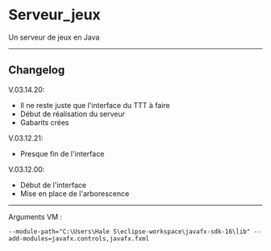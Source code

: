 # Serveur_jeux
Un serveur de jeux en Java
___

## Changelog

V.03.14.20:
- Il ne reste juste que l'interface du TTT à faire
- Début de réalisation du serveur
- Gabarits crées

V.03.12.21:
- Presque fin de l'interface

V.03.12.00:
- Début de l'interface
- Mise en place de l'arborescence

___

Arguments VM :

```
--module-path="C:\Users\Hale S\eclipse-workspace\javafx-sdk-16\lib" --add-modules=javafx.controls,javafx.fxml
```